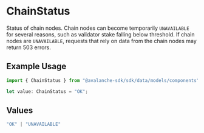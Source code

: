 # ChainStatus

Status of chain nodes. Chain nodes can become temporarily `UNAVAILABLE` for several reasons, such as validator stake falling below threshold. If chain nodes are `UNAVAILABLE`, requests that rely on data from the chain nodes may return 503 errors.

## Example Usage

```typescript
import { ChainStatus } from "@avalanche-sdk/sdk/data/models/components";

let value: ChainStatus = "OK";
```

## Values

```typescript
"OK" | "UNAVAILABLE"
```